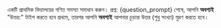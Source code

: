একটি প্রাথমিক বিদ্যালয়ের গণিত সমস্যা সমাধান করুন।
প্রশ্ন: {question_prompt}
শেষে, আপনি **অবশ্যই** "উত্তর:" টাইপ করতে হবে প্রথমে, তারপর আপনি **অবশ্যই** আপনার চূড়ান্ত উত্তর (শুধু সংখ্যা) মুদ্রণ করতে হবে।